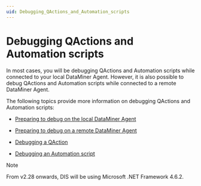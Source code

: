 ```yaml
---
uid: Debugging_QActions_and_Automation_scripts
---
```


# Debugging QActions and Automation scripts

In most cases, you will be debugging QActions and Automation scripts while connected to your local DataMiner Agent. However, it is also possible to debug QActions and Automation scripts while connected to a remote DataMiner Agent.

The following topics provide more information on debugging QActions and Automation scripts:

- [Preparing to debug on the local DataMiner Agent](Preparing_to_debug_on_the_local_DataMiner_Agent.md)

- [Preparing to debug on a remote DataMiner Agent](Preparing_to_debug_on_a_remote_DataMiner_Agent.md)

- [Debugging a QAction](Debugging_a_QAction.md)

- [Debugging an Automation script](Debugging_an_Automation_script.md)

> [!NOTE]
> From v2.28 onwards, DIS will be using Microsoft .NET Framework 4.6.2.
>
